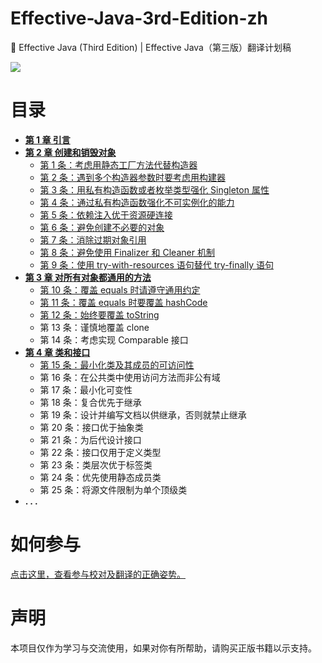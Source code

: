 # Effective-Java-3rd-Edition-zh

📖 Effective Java (Third Edition) | Effective Java（第三版）翻译计划稿

[![](https://img.shields.io/badge/License-GPL--3.0-brightgreen.svg)](./LICENSE)

# 目录

 + [**第 1 章 引言**](./1.引言/第一章%20引言.md)
 + [**第 2 章 创建和销毁对象**](./2.创建和销毁对象/第二章%20创建和销毁对象.md)
    - [第 1 条：考虑用静态工厂方法代替构造器](./2.创建和销毁对象/第%201%20条：考虑用静态工厂方法代替构造器.md)
    - [第 2 条：遇到多个构造器参数时要考虑用构建器](./2.创建和销毁对象/第%202%20条：遇到多个构造器参数时要考虑用构建器.md)
    - [第 3 条：用私有构造函数或者枚举类型强化 Singleton 属性](./2.创建和销毁对象/第%203%20条：用私有构造器或者枚举类型强化%20Singleton%20属性.md)
    - [第 4 条：通过私有构造函数强化不可实例化的能力](./2.创建和销毁对象/第%204%20条：通过私有构造器强化不可实例化能力.md)
    - [第 5 条：依赖注入优于资源硬连接](./2.创建和销毁对象/第%205%20条：依赖注入优于资源硬连接.md)
    - [第 6 条：避免创建不必要的对象](./2.创建和销毁对象/第%206%20条：避免创建不必要的对象.md)
    - [第 7 条：消除过期对象引用](./2.创建和销毁对象/第%207%20条：消除过期对象引用.md)
    - [第 8 条：避免使用 Finalizer 和 Cleaner 机制](./2.创建和销毁对象/第%208%20条：避免使用%20Finalizer%20和%20Cleaner%20机制.md) 
    - [第 9 条：使用 try-with-resources 语句替代 try-finally 语句](./2.创建和销毁对象/第%209%20条：try-with-resources%20优于%20try-finally.md) 
 + **[第 3 章 对所有对象都通用的方法](./3.对所有对象都通用的方法/第%203%20章%20对所有对象都通用的方法.md)**
    - [第 10 条：覆盖 equals 时请遵守通用约定](./3.对所有对象都通用的方法/第%2010%20条：覆盖%20equals%20时请遵守通用约定.md) 
    - [第 11 条：覆盖 equals 时要覆盖 hashCode](./3.对所有对象都通用的方法/第%2011%20条：覆盖%20equals%20方法时要覆盖%20hashCode%20方法.md)
    - [第 12 条：始终要覆盖 toString](./3.对所有对象都通用的方法/第%2012%20条：始终要覆盖%20toString.md) 
    - 第 13 条：谨慎地覆盖 clone
    - 第 14 条：考虑实现 Comparable 接口
+ **[第 4 章 类和接口](./4.类和接口/第四章%20类和接口.md)**
    + [第 15 条：最小化类及其成员的可访问性](./4.类和接口/第%2015%20条：最小化类及其成员的可访问性.md)
    + 第 16 条：在公共类中使用访问方法而非公有域
    + 第 17 条：最小化可变性
    + 第 18 条：复合优先于继承
    + 第 19 条：设计并编写文档以供继承，否则就禁止继承
    + 第 20 条：接口优于抽象类
    + 第 21 条：为后代设计接口                
    + 第 22 条：接口仅用于定义类型
    + 第 23 条：类层次优于标签类
    + 第 24 条：优先使用静态成员类
    + 第 25 条：将源文件限制为单个顶级类
 + **. . .**

# 如何参与

[点击这里，查看参与校对及翻译的正确姿势。](./.github/CONTRIBUTING.md)

# 声明

本项目仅作为学习与交流使用，如果对你有所帮助，请购买正版书籍以示支持。
